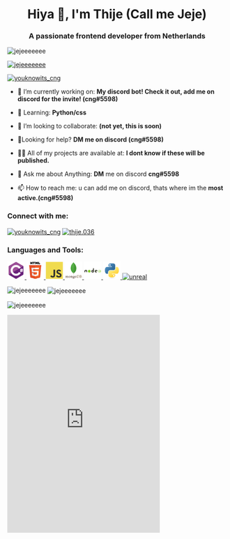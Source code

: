<h1 align="center">Hiya 👋, I'm Thije (Call me Jeje)</h1>
<h3 align="center">A passionate frontend developer from Netherlands</h3>

<p align="left"> <img src="https://komarev.com/ghpvc/?username=jejeeeeeee&label=Profile%20views&color=0e75b6&style=flat" alt="jejeeeeeee" /> </p>

<p align="left"> <a href="https://jejeeeeeee.github.io/Sentinel-invite-site/"><img src="https://github-profile-trophy.vercel.app/?username=jejeeeeeee" alt="jejeeeeeee" /></a> </p>

<p align="left"> <a href="https://twitter.com/youknowits_cng" target="blank"><img src="https://img.shields.io/twitter/follow/youknowits_cng?logo=twitter&style=for-the-badge" alt="youknowits_cng" /></a> </p>

- 🔭 I’m currently working on: **My discord bot! Check it out, add me on discord for the invite! (cng#5598)**

- 🌱 Learning: **Python/css**

- 👯 I’m looking to collaborate: **(not yet, this is soon)**

- 🤝Looking for help? **DM me on discord (cng#5598)**

- 👨‍💻 All of my projects are available at: **I dont know if these will be published.**

- 💬 Ask me about Anything: **DM** me on discord **cng#5598**

- 📫 How to reach me: u can add me on discord, thats where im the **most active.(cng#5598)**

<h3 align="left">Connect with me:</h3>
<p align="left">
<a href="https://twitter.com/youknowits_cng" target="blank"><img align="center" src="https://raw.githubusercontent.com/rahuldkjain/github-profile-readme-generator/master/src/images/icons/Social/twitter.svg" alt="youknowits_cng" height="30" width="40" /></a>
<a href="https://instagram.com/thije.036" target="blank"><img align="center" src="https://raw.githubusercontent.com/rahuldkjain/github-profile-readme-generator/master/src/images/icons/Social/instagram.svg" alt="thije.036" height="30" width="40" /></a>
</p>

<h3 align="left">Languages and Tools:</h3>
<p align="left"> <a href="https://www.w3schools.com/cs/" target="_blank" rel="noreferrer"> <img src="https://raw.githubusercontent.com/devicons/devicon/master/icons/csharp/csharp-original.svg" alt="csharp" width="40" height="40"/> </a> <a href="https://www.w3.org/html/" target="_blank" rel="noreferrer"> <img src="https://raw.githubusercontent.com/devicons/devicon/master/icons/html5/html5-original-wordmark.svg" alt="html5" width="40" height="40"/> </a> <a href="https://developer.mozilla.org/en-US/docs/Web/JavaScript" target="_blank" rel="noreferrer"> <img src="https://raw.githubusercontent.com/devicons/devicon/master/icons/javascript/javascript-original.svg" alt="javascript" width="40" height="40"/> </a> <a href="https://www.mongodb.com/" target="_blank" rel="noreferrer"> <img src="https://raw.githubusercontent.com/devicons/devicon/master/icons/mongodb/mongodb-original-wordmark.svg" alt="mongodb" width="40" height="40"/> </a> <a href="https://nodejs.org" target="_blank" rel="noreferrer"> <img src="https://raw.githubusercontent.com/devicons/devicon/master/icons/nodejs/nodejs-original-wordmark.svg" alt="nodejs" width="40" height="40"/> </a> <a href="https://www.python.org" target="_blank" rel="noreferrer"> <img src="https://raw.githubusercontent.com/devicons/devicon/master/icons/python/python-original.svg" alt="python" width="40" height="40"/> </a> <a href="https://unrealengine.com/" target="_blank" rel="noreferrer"> <img src="https://raw.githubusercontent.com/kenangundogan/fontisto/036b7eca71aab1bef8e6a0518f7329f13ed62f6b/icons/svg/brand/unreal-engine.svg" alt="unreal" width="40" height="40"/> </a> </p>

<p><img align="left" src="https://github-readme-stats.vercel.app/api/top-langs?username=jejeeeeeee&show_icons=true&locale=en&layout=compact" alt="jejeeeeeee" /></p>

<p>&nbsp;<img align="center" src="https://github-readme-stats.vercel.app/api?username=jejeeeeeee&show_icons=true&locale=en" alt="jejeeeeeee" /></p>

<p><img align="center" src="https://github-readme-streak-stats.herokuapp.com/?user=jejeeeeeee&" alt="jejeeeeeee" /></p>


<iframe src="https://discord.com/widget?id=1108458052945985568&theme=dark" width="350" height="500" allowtransparency="true" frameborder="0" sandbox="allow-popups allow-popups-to-escape-sandbox allow-same-origin allow-scripts"></iframe>
